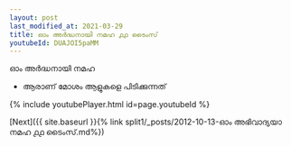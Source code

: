```yaml
---
layout: post
last_modified_at: 2021-03-29
title: ഓം അർദ്ധനായി നമഹ ൧൧ ടൈംസ്
youtubeId: DUAJOI5paMM
---
```

 
 
 ഓം അർദ്ധനായി നമഹ 
 
 -  ആരാണ് മോശം ആളുകളെ പിടിക്കുന്നത് 
 
  
 
  
 
 
 
 
 
 


{% include youtubePlayer.html id=page.youtubeId %}
 
[Next]({{ site.baseurl }}{% link  split1/_posts/2012-10-13-ഓം അഭിവാദ്യയാ നമഹ ൧൧ ടൈംസ്.md%})
 
